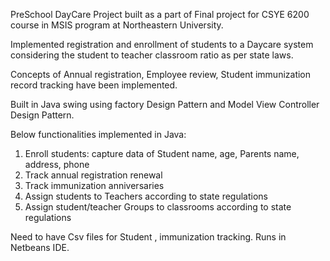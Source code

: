 
PreSchool DayCare Project built as a part of Final project for CSYE 6200 course in MSIS program at Northeastern University.

Implemented registration and enrollment of students to a Daycare system considering the student to teacher classroom ratio as per state laws.

Concepts of Annual registration, Employee review, Student immunization record tracking have been implemented.

Built in Java swing using factory Design Pattern and Model View Controller Design Pattern.

Below functionalities implemented in Java:
1. Enroll students: capture data of Student name, age, Parents name, address, phone
2. Track annual registration renewal
3. Track immunization anniversaries
4. Assign students to Teachers according to state regulations
5. Assign student/teacher Groups to classrooms according to state regulations

Need to have Csv files for Student , immunization tracking. 
Runs in Netbeans IDE.



